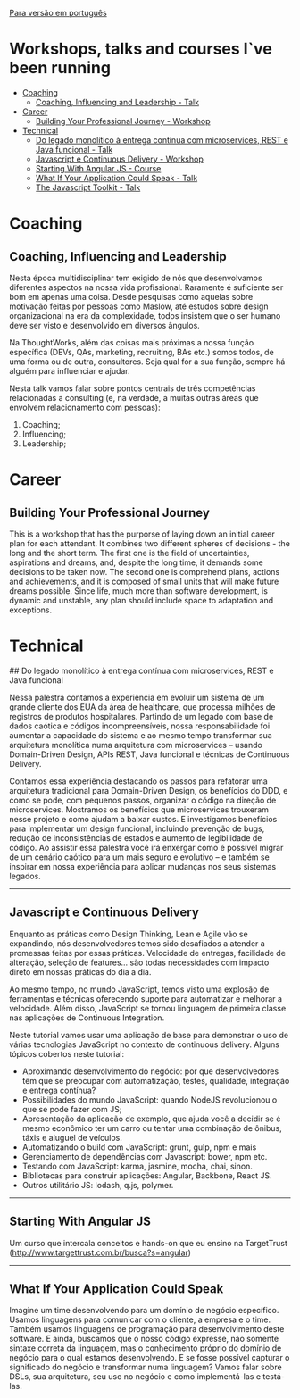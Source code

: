 
[Para versão em português](https://github.com/bymarkone/productions/leiame.md)
# Workshops, talks and courses I`ve been running

- [Coaching](#coaching)  
  - [Coaching, Influencing and Leadership - Talk](#coaching-influencing-and-leadership)
- [Career](#career)
  - [Building Your Professional Journey - Workshop](#building-your-professional-journey)
- [Technical](#technical)
  - [Do legado monolítico à entrega contínua com microservices, REST e Java funcional - Talk](#do-legado-monolitico)
  - [Javascript e Continuous Delivery - Workshop](#javascript-e-continuous-delivery)
  - [Starting With Angular JS - Course](#starting-with-angular-js)
  - [What If Your Application Could Speak - Talk](#what-if-your-application-could-speak)
  - [The Javascript Toolkit - Talk](#the-javascript-toolkit)

# Coaching

## Coaching, Influencing and Leadership

Nesta época multidisciplinar tem exigido de nós que desenvolvamos diferentes aspectos na nossa vida profissional. Raramente é suficiente ser bom em apenas uma coisa. Desde pesquisas como aquelas sobre motivação feitas por pessoas como Maslow, até estudos sobre design organizacional na era da complexidade, todos insistem que o ser humano deve ser visto e desenvolvido em diversos ângulos.

Na ThoughtWorks, além das coisas mais próximas a nossa função específica (DEVs, QAs, marketing, recruiting, BAs etc.) somos todos, de uma forma ou de outra, consultores. Seja qual for a sua função, sempre há alguém para influenciar e ajudar.

Nesta talk vamos falar sobre pontos centrais de três competências relacionadas a consulting (e, na verdade, a muitas outras áreas que envolvem relacionamento com pessoas):
  1. Coaching; 
  2. Influencing; 
  3. Leadership;
  
# Career

## Building Your Professional Journey

This is a workshop that has the purporse of laying down an initial career plan for each attendant. It combines two different spheres of decisions - the long and the short term. The first one is the field of uncertainties, aspirations and dreams, and, despite the long time, it demands some decisions to be taken now. The second one is comprehend plans, actions and achievements, and it is composed of small units that will make future dreams possible. Since life, much more than software development, is dynamic and unstable, any plan should include space to adaptation and exceptions.

# Technical

<div id="do-legado-monolitico"/>
## Do legado monolítico à entrega contínua com microservices, REST e Java funcional

Nessa palestra contamos a experiência em evoluir um sistema de um grande cliente dos EUA da área de healthcare, que processa milhões de registros de produtos hospitalares. Partindo de um legado com base de dados caótica e códigos incompreensíveis, nossa responsabilidade foi aumentar a capacidade do sistema e ao mesmo tempo transformar sua arquitetura monolítica numa arquitetura com microservices – usando Domain-Driven Design, APIs REST, Java funcional e técnicas de Continuous Delivery.

Contamos essa experiência destacando os passos para refatorar uma arquitetura tradicional para Domain-Driven Design, os benefícios do DDD, e como se pode, com pequenos passos, organizar o código na direção de microservices. Mostramos os benefícios que microservices trouxeram nesse projeto e como ajudam a baixar custos. E investigamos benefícios para implementar um design funcional, incluindo prevenção de bugs, redução de inconsistências de estados e aumento de legibilidade de código.
Ao assistir essa palestra você irá enxergar como é possível migrar de um cenário caótico para um mais seguro e evolutivo – e também se inspirar em nossa experiência para aplicar mudanças nos seus sistemas legados.

--- 

## Javascript e Continuous Delivery

Enquanto as práticas como Design Thinking, Lean e Agile vão se expandindo, nós desenvolvedores temos sido desafiados a atender a promessas feitas por essas práticas. Velocidade de entregas, facilidade de alteração, seleção de features... são todas necessidades com impacto direto em nossas práticas do dia a dia.

Ao mesmo tempo, no mundo JavaScript, temos visto uma explosão de ferramentas e técnicas oferecendo suporte para automatizar e melhorar a velocidade. Além disso, JavaScript se tornou linguagem de primeira classe nas aplicações de Continuous Integration.

Neste tutorial vamos usar uma aplicação de base para demonstrar o uso de várias tecnologias JavaScript no contexto de continuous delivery. Alguns tópicos cobertos neste tutorial:
  - Aproximando desenvolvimento do negócio: por que desenvolvedores têm que se preocupar com automatização, testes, qualidade, integração e entrega contínua?
  - Possibilidades do mundo JavaScript: quando NodeJS revolucionou o que se pode fazer com JS;
  - Apresentação da aplicação de exemplo, que ajuda você a decidir se é mesmo econômico ter um carro ou tentar uma combinação de ônibus, táxis e aluguel de veículos.
  - Automatizando o build com JavaScript: grunt, gulp, npm e mais
  - Gerenciamento de dependências com Javascript: bower, npm etc.
  - Testando com JavaScript: karma, jasmine, mocha, chai, sinon.
  - Bibliotecas para construir aplicações: Angular, Backbone, React JS.
  - Outros utilitário JS: lodash, q.js, polymer.

--- 

## Starting With Angular JS

Um curso que intercala conceitos e hands-on que eu ensino na TargetTrust (http://www.targettrust.com.br/busca?s=angular)

--- 

## What If Your Application Could Speak

Imagine um time desenvolvendo para um domínio de negócio específico. Usamos linguagens para comunicar com o cliente, a empresa e o time. Também usamos linguagens de programação para desenvolvimento deste software. E ainda, buscamos que o nosso código expresse, não somente sintaxe correta da linguagem, mas o conhecimento próprio do domínio de negócio para o qual estamos desenvolvendo. E se fosse possível capturar o significado do negócio e transformar numa linguagem? Vamos falar sobre DSLs, sua arquitetura, seu uso no negócio e como implementá-las e testá-las.
